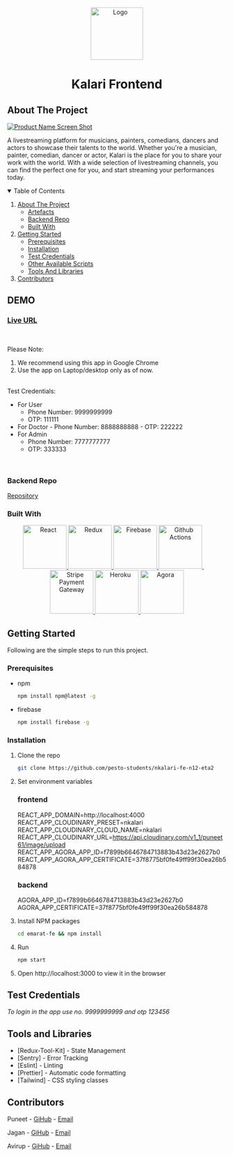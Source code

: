 <br />
<p align="center">
    <img src="https://res.cloudinary.com/kalari/image/upload/v1644114710/kalari_logo_gfxuj9.png" alt="Logo" width="120" >
</p>

<h1 align="center">Kalari Frontend</h1>
  


<!-- ABOUT THE PROJECT -->

## About The Project
 
[![Product Name Screen Shot][product-screenshot]](https://nkalari-8f0ee.web.app/)

A livestreaming platform for musicians, painters, comedians, dancers and actors to showcase their talents to the world. Whether you're a musician, painter, comedian, dancer or actor, Kalari is the place for you to share your work with the world. With a wide selection of livestreaming channels, you can find the perfect one for you, and start streaming your performances today.

<!-- TABLE OF CONTENTS -->
<details open="open">
  <summary>Table of Contents</summary>
  <ol>
    <li>
      <a href="#about-the-project">About The Project</a>
      <ul>
        <li><a href="#artefacts">Artefacts</a></li>
        <li><a href="#backend-repo">Backend Repo</a></li>
        <li><a href="#built-with">Built With</a></li>
      </ul>
    </li>
    <li>
      <a href="#getting-started">Getting Started</a>
      <ul>
        <li><a href="#prerequisites">Prerequisites</a></li>
        <li><a href="#installation">Installation</a></li>
        <li><a href="#test-credentials">Test Credentials</a></li>
        <li><a href="#other-available-scripts">Other Available Scripts</a></li>
        <li><a href="#tools-and-libraries">Tools And Libraries</a></li>
      </ul>
    </li>
    <li><a href="#contributors">Contributors</a></li>
  </ol>
</details>

## DEMO

<h3>
	<a href="https://nkalari-8f0ee.web.app/">Live URL</a>
</h3>

<br/>

Please Note:

1. We recommend using this app in Google Chrome
2. Use the app on Laptop/desktop only as of now.


<br/>
Test Credentials:

- For User
 	 - Phone Number: 9999999999
 	 - OTP: 111111
- For Doctor 
	  - Phone Number: 8888888888
	  - OTP: 222222
- For Admin
	- Phone Number: 7777777777
  	- OTP: 333333
<br/>


### Backend Repo
[Repository](https://github.com/pesto-students/nkalari-be-n12-eta2)




### Built With

<p align="center">
	<a href="https://reactjs.org/">
		<img src="https://res.cloudinary.com/emarat/image/upload/h_150/v1631867520/react-logo_aiqchy.png" title="React" height="100">
	</a>
	<a href="https://redux.js.org/">
		<img src="https://res.cloudinary.com/emarat/image/upload/h_150/v1631867520/redux-logo_g2vd7e.png" title="Redux" height="100">
	</a>
	<a href="https://firebase.google.com/">
		<img src="https://res.cloudinary.com/emarat/image/upload/h_150/v1631803785/firebase-logo_v8dzdj.png" title="Firebase" height="100">
	</a>
	<a href="https://github.com/features/actions">
		<img src="https://res.cloudinary.com/emarat/image/upload/h_150/v1631867519/github-action-logo_yamrxz.png" title="Github Actions" height="100">
	</a>
	&nbsp;&nbsp;&nbsp;&nbsp;
	<a href="https://stripe.com/">
		<img src="https://upload.wikimedia.org/wikipedia/commons/thumb/b/ba/Stripe_Logo%2C_revised_2016.svg/2560px-Stripe_Logo%2C_revised_2016.svg.png" title="Stripe Payment Gateway" height="100">
	</a>
	<a href="https://www.heroku.com/">
		<img src="https://upload.wikimedia.org/wikipedia/commons/thumb/e/ec/Heroku_logo.svg/2560px-Heroku_logo.svg.png" title="Heroku" height="100">
	</a>
  <a href="https://www.agora.io/en/">
		<img src="https://res.cloudinary.com/crunchbase-production/image/upload/c_lpad,f_auto,q_auto:eco,dpr_1/p49ujxdbaurplycovgrx" title="Agora" height="100">
	</a>
</p>

<!-- GETTING STARTED -->

## Getting Started

Following are the simple steps to run this project.

### Prerequisites

- npm
  ```sh
  npm install npm@latest -g
  ```

- firebase
  ```sh
  npm install firebase -g
  ```

### Installation

1. Clone the repo
   ```sh
   git clone https://github.com/pesto-students/nkalari-fe-n12-eta2
   ```
2. Set environment variables

    ### frontend
    REACT_APP_DOMAIN=http://localhost:4000
    REACT_APP_CLOUDINARY_PRESET=nkalari
    REACT_APP_CLOUDINARY_CLOUD_NAME=nkalari
    REACT_APP_CLOUDINARY_URL=https://api.cloudinary.com/v1_1/puneet61/image/upload
    REACT_APP_AGORA_APP_ID=f7899b6646784713883b43d23e2627b0
    REACT_APP_AGORA_APP_CERTIFICATE=37f8775bf0fe49ff99f30ea26b584878

    ### backend
    AGORA_APP_ID=f7899b6646784713883b43d23e2627b0
    AGORA_APP_CERTIFICATE=37f8775bf0fe49ff99f30ea26b584878

3. Install NPM packages
   ```sh
   cd emarat-fe && npm install
   ```
4. Run
   ```sh
   npm start
   ```
5. Open http://localhost:3000 to view it in the browser


## Test Credentials

*To login in the app use no. 9999999999 and otp 123456*  

## Tools and Libraries 

- [Redux-Tool-Kit] - State Management
- [Sentry] - Error Tracking
- [Eslint] - Linting
- [Prettier] - Automatic code formatting
- [Tailwind] - CSS styling classes

<!-- Contributors -->

## Contributors

Puneet - [GiHub](https://github.com/puneettiwari61) - [Email](mailto:puneettiwari61@gmail.com)

Jagan - [GiHub](https://github.com/jagan607) - [Email](mailto:jaganmohan19972016@gmail.com)

Avirup - [GiHub](https://github.com/axios047) - [Email](mailto:axios47@gmail.com)

<!-- MARKDOWN LINKS & IMAGES -->
<!-- https://www.markdownguide.org/basic-syntax/#reference-style-links -->

[product-screenshot]: https://res.cloudinary.com/kalari/image/upload/v1644116161/Screenshot_2022-02-06_082548_kstljw.png
